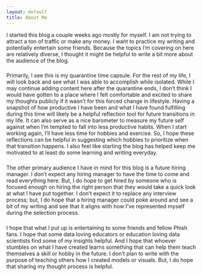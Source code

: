 ```yaml
---
layout: default
title: About Me
---
```


I started this blog a couple weeks ago mostly for myself.  I am not trying to attract a ton of traffic or make any money.  I want to practice my writing and potentially entertain some friends.  Because the topics I’m covering on here are relatively diverse, I thought it might be helpful to write a bit more about the audience of the blog.  

### 
Primarily, I see this is my quarantine time capsule.  For the rest of my life, I will look back and see what I was able to accomplish while isolated.  While I may continue adding content here after the quarantine ends, I don’t think I would have gotten to a place where I felt comfortable and excited to share my thoughts publicly if it wasn’t for this forced change in lifestyle.  Having a snapshot of how productive I have been and what I have found fulfilling during this time will likely be a helpful reflection tool for future transitions in my life.  It can also serve as a nice barometer to measure my future self against when I’m tempted to fall into less productive habits.  When I start working again, I’ll have less time for hobbies and exercise.  So, I hope these reflections can be helpful in suggesting which hobbies to prioritize when that transition happens.  I also feel like starting the blog has helped keep me motivated to at least do some learning and writing everyday.  

### 
The other primary audience I have in mind for this blog is a future hiring manager.  I don’t expect any hiring manager to have the time to come and read everything here.  But, I do hope to get hired by someone who is focused enough on hiring the right person that they would take a quick look at what I have put together.  I don’t expect it to replace any interview process; but, I do hope that a hiring manager could poke around and see a bit of my writing and see that it aligns with how I’ve represented myself during the selection process.  

### 
I hope that what I put up is entertaining to some friends and fellow Phish fans.  I hope that some data loving educators or education loving data scientists find some of my insights helpful.  And I hope that whoever stumbles on what I have created learns something that can help them teach themselves a skill or hobby in the future.  I don’t plan to write with the purpose of teaching others how I created models or visuals.  But, I do hope that sharing my thought process is helpful.  
